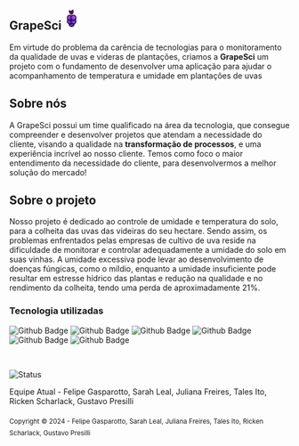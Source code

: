 ## GrapeSci <img height="40px" src="https://github.com/Grape-Sci/Site_Institucional/blob/main/Projeto/Site/public/img/logo.png">

<p>Em virtude do problema da carência de tecnologias para o monitoramento da qualidade de uvas e videras de plantações, criamos a <b>GrapeSci</b> um projeto 
  com o fundamento de desenvolver uma aplicação para ajudar o acompanhamento de temperatura e umidade em plantações de uvas</p>

<h2>Sobre nós</h2>

<p> A GrapeSci possui um time qualificado na área da tecnologia, que consegue compreender e desenvolver projetos que atendam a necessidade do cliente, visando a qualidade na <b>transformação de processos</b>, e uma experiência incrível ao nosso cliente. Temos como foco o maior entendimento da necessidade do cliente, para desenvolvermos a melhor solução do mercado!
</p>

<h2>Sobre o projeto</h2>

Nosso projeto é dedicado ao controle de umidade e temperatura do solo, para a colheita das uvas das videiras do seu hectare. Sendo assim, os problemas enfrentados pelas empresas de cultivo de uva reside na dificuldade de monitorar e controlar adequadamente a umidade do solo em suas vinhas. A umidade excessiva pode levar ao desenvolvimento de doenças fúngicas, como o míldio, enquanto a umidade insuficiente pode resultar em estresse hídrico das plantas e redução na qualidade e no rendimento da colheita, tendo uma perda de aproximadamente 21%.

<h3>Tecnologia utilizadas</h3>

![Github Badge](https://img.shields.io/badge/HTML5-E34F26?style=for-the-badge&logo=html5&logoColor=white)
![Github Badge](https://img.shields.io/badge/CSS3-1572B6?style=for-the-badge&logo=css3&logoColor=white)
![Github Badge](https://img.shields.io/badge/JavaScript-323330?style=for-the-badge&logo=javascript&logoColor=F7DF1E)
![Github Badge](https://img.shields.io/badge/MySQL-005C84?style=for-the-badge&logo=mysql&logoColor=white)
![Github Badge](https://img.shields.io/badge/C%2B%2B-00599C?style=for-the-badge&logo=c%2B%2B&logoColor=white)
![Github Badge](https://img.shields.io/badge/Node%20js-339933?style=for-the-badge&logo=nodedotjs&logoColor=white)


<br>

![Status](https://img.shields.io/badge/Status_do_projeto-Em_Andamento-yellow) 

Equipe Atual - Felipe Gasparotto, Sarah Leal, Juliana Freires, Tales Ito, Ricken Scharlack, Gustavo Presilli

<sub> Copyright ©️ 2024 - Felipe Gasparotto, Sarah Leal, Juliana Freires, Tales Ito, Ricken Scharlack, Gustavo Presilli </sub>

